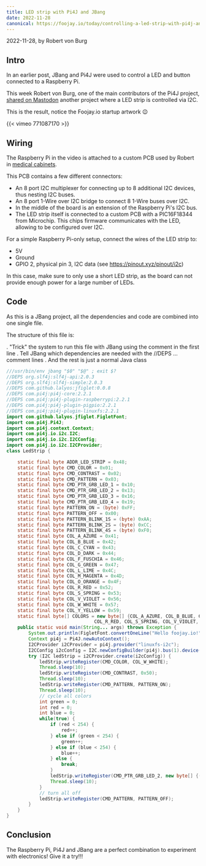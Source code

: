 ```yaml
---
title: LED strip with Pi4J and JBang
date: 2022-11-28
canonical: https://foojay.io/today/controlling-a-led-strip-with-pi4j-and-jbang/
---
```


2022-11-28, by Robert von Burg

## Intro

In an earlier post, JBang and Pi4J were used to control a LED and button connected to a Raspberry Pi.

This week Robert von Burg, one of the main contributors of the Pi4J project, [shared on Mastodon](https://mstdn.gsi.li/@eitch/109324090007015888) another project where a LED strip is controlled via I2C.

This is the result, notice the Foojay.io startup artwork 😉

{{< vimeo 771087170 >}}

## Wiring

The Raspberry Pi in the video is attached to a custom PCB used by Robert in [medical cabinets](https://pi4j.com/featured-projects/soft-real-time-plc-written-in-strolch/).

This PCB contains a few different connectors:

* An 8 port I2C multiplexer for connecting up to 8 additional I2C devices, thus nesting I2C buses.
* An 8 port 1-Wire over I2C bridge to connect 8 1-Wire buses over I2C.
* In the middle of the board is an extension of the Raspberry Pi's I2C bus.
* The LED strip itself is connected to a custom PCB with a PIC16F18344 from Microchip. This chips firmware communicates with the LED, allowing to be configured over I2C.

For a simple Raspberry Pi-only setup, connect the wires of the LED strip to:

* 5V
* Ground
* GPIO 2, physical pin 3, I2C data (see https://pinout.xyz/pinout/i2c) 

In this case, make sure to only use a short LED strip, as the board can not provide enough power for a large number of LEDs.

## Code

As this is a JBang project, all the dependencies and code are combined into one single file.

The structure of this file is:

. "Trick" the system to run this file with JBang using the comment in the first line
. Tell JBang which dependencies are needed with the //DEPS ... comment lines
. And the rest is just a normal Java class

```java
///usr/bin/env jbang "$0" "$@" ; exit $?
//DEPS org.slf4j:slf4j-api:2.0.3
//DEPS org.slf4j:slf4j-simple:2.0.3
//DEPS com.github.lalyos:jfiglet:0.0.8
//DEPS com.pi4j:pi4j-core:2.2.1
//DEPS com.pi4j:pi4j-plugin-raspberrypi:2.2.1
//DEPS com.pi4j:pi4j-plugin-pigpio:2.2.1
//DEPS com.pi4j:pi4j-plugin-linuxfs:2.2.1
import com.github.lalyos.jfiglet.FigletFont;
import com.pi4j.Pi4J;
import com.pi4j.context.Context;
import com.pi4j.io.i2c.I2C;
import com.pi4j.io.i2c.I2CConfig;
import com.pi4j.io.i2c.I2CProvider;
class LedStrip {

    static final byte ADDR_LED_STRIP = 0x48;
    static final byte CMD_COLOR = 0x01;
    static final byte CMD_CONTRAST = 0x02;
    static final byte CMD_PATTERN = 0x03;
    static final byte CMD_PTR_GRB_LED_1 = 0x10;
    static final byte CMD_PTR_GRB_LED_2 = 0x13;
    static final byte CMD_PTR_GRB_LED_3 = 0x16;
    static final byte CMD_PTR_GRB_LED_4 = 0x19;
    static final byte PATTERN_ON = (byte) 0xFF;
    static final byte PATTERN_OFF = 0x00;
    static final byte PATTERN_BLINK_1S = (byte) 0xAA;
    static final byte PATTERN_BLINK_2S = (byte) 0xCC;
    static final byte PATTERN_BLINK_4S = (byte) 0xF0;
    static final byte COL_A_AZURE = 0x41;
    static final byte COL_B_BLUE = 0x42;
    static final byte COL_C_CYAN = 0x43;
    static final byte COL_D_DARK = 0x44;
    static final byte COL_F_FUSCHIA = 0x46;
    static final byte COL_G_GREEN = 0x47;
    static final byte COL_L_LIME = 0x4C;
    static final byte COL_M_MAGENTA = 0x4D;
    static final byte COL_O_ORANGE = 0x4F;
    static final byte COL_R_RED = 0x52;
    static final byte COL_S_SPRING = 0x53;
    static final byte COL_V_VIOLET = 0x56;
    static final byte COL_W_WHITE = 0x57;
    static final byte COL_Y_YELLOW = 0x59;
    static final byte[] COLORS = new byte[] {COL_A_AZURE, COL_B_BLUE, COL_C_CYAN, COL_D_DARK, COL_F_FUSCHIA, COL_G_GREEN, COL_L_LIME, COL_M_MAGENTA, COL_O_ORANGE,
                                COL_R_RED, COL_S_SPRING, COL_V_VIOLET, COL_W_WHITE, COL_Y_YELLOW};
    public static void main(String... args) throws Exception {
        System.out.println(FigletFont.convertOneLine("Hello foojay.io!"));
        Context pi4j = Pi4J.newAutoContext();
        I2CProvider i2CProvider = pi4j.provider("linuxfs-i2c");
        I2CConfig i2cConfig = I2C.newConfigBuilder(pi4j).bus(1).device(0x48).build();
        try (I2C ledStrip = i2CProvider.create(i2cConfig)) {
            ledStrip.writeRegister(CMD_COLOR, COL_W_WHITE);
            Thread.sleep(10);
            ledStrip.writeRegister(CMD_CONTRAST, 0x50);
            Thread.sleep(10);
            ledStrip.writeRegister(CMD_PATTERN, PATTERN_ON);
            Thread.sleep(10);
            // cycle all colors
            int green = 0;
            int red = 0;
            int blue = 0;
            while(true) {
                if (red < 254) {
                    red++;
                } else if (green < 254) {
                    green++;
                } else if (blue < 254) {
                    blue++;
                } else {
                    break;
                }
                ledStrip.writeRegister(CMD_PTR_GRB_LED_2, new byte[] {(byte) green, (byte) red, (byte) blue});
                Thread.sleep(10);
            }
            // turn all off
            ledStrip.writeRegister(CMD_PATTERN, PATTERN_OFF);
        }
    }
}
```

## Conclusion

The Raspberry Pi, Pi4J and JBang are a perfect combination to experiment with electronics!
Give it a try!!!
